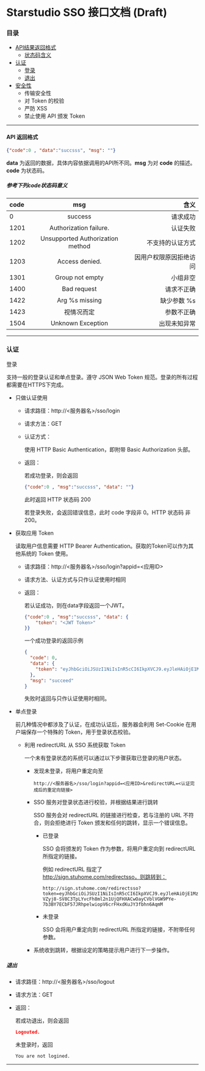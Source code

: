 # Starstudio SSO 接口文档 (Draft)

### 目录

- [API结果返回格式](#API结果返回格式)
  - [状态码含义](#参考下列code状态码意义)
- [认证](认证)
  - [登录](#登录)
  - [退出](#退出)
- [安全性](#安全性)
  - 传输安全性
  - 对 Token 的校验
  - 严防 XSS
  - 禁止使用 API 颁发 Token

---

#### API 返回格式

```json
{"code":0 , "data":"succsss", "msg": ""}
```

**data** 为返回的数据，具体内容依据调用的API所不同。**msg** 为对 **code** 的描述。**code** 为状态码。

##### 参考下列code状态码意义

| code |               msg                |                   含义 |
| :--- | :------------------------------: | ---------------------: |
| 0    |             success              |               请求成功 |
| 1201 |      Authorization failure.      |               认证失败 |
| 1202 | Unsupported Authorization method |       不支持的认证方式 |
| 1203 |          Access denied.          | 因用户权限原因拒绝访问 |
| 1301 |         Group not empty          |               小组非空 |
| 1400 |           Bad request            |             请求不正确 |
| 1422 |          Arg %s missing          |            缺少参数 %s |
| 1423 |            视情况而定            |             参数不正确 |
| 1504 |        Unknown Exception         |           出现未知异常 |

---

### 认证

登录

支持一般的登录认证和单点登录。遵守 JSON Web Token 规范。登录的所有过程都需要在HTTPS下完成。

- 只做认证使用

  - 请求路径：http://\<服务器名\>/sso/login

  - 请求方法：GET

  - 认证方式：

    使用 HTTP Basic Authentication，即附带 Basic Authorization 头部。

  - 返回：

    若成功登录，则会返回

    ```json
    {"code":0 , "msg":"succsss", "data": ""}
    ```

    此时返回 HTTP 状态码 200

    若登录失败，会返回错误信息，此时 code 字段非 0。HTTP 状态码 非200。

- 获取应用 Token

  读取用户信息需要 HTTP Bearer Authentication。获取的Token可以作为其他系统的 Token 使用。

  - 请求路径：http://\<服务器名\>/sso/login?appid=<应用ID>

  - 请求方法、认证方式与只作认证使用时相同

  - 返回：

    若认证成功，则在data字段返回一个JWT。

    ```json
    {"code":0 , "msg":"succsss", "data": {
        "token": "<JWT Token>"
    }}
    ```

    一个成功登录的返回示例

    ```json
    {
      "code": 0, 
      "data": {
        "token": "eyJhbGciOiJSUzI1NiIsInR5cCI6IkpXVCJ9.eyJleHAiOjE1MzkxMDE5NjQsImlhdCI6MTUzOTAxNTU2NCwianRpIjoiZjgzMjdhNDdjZmY4NDBlODgyNDRiM2ZkNTQ3NjNhYjQiLCJ1c2FnZSI6ImFwcGxpY2F0aW9uIiwidXNlcl9pZCI6MSwidXNlcm5hbWUiOiJBZG1pbiIsInZlcmJzIjpbInJlYWRfaW50ZXJuYWwiLCJyZWFkX2dyb3VwIiwicmVhZF9vdGhlciIsIndyaXRlX2ludGVybmFsIiwid3JpdGVfc2VsZiIsIndyaXRlX2dyb3VwIiwiYWx0ZXJfZ3JvdXAiLCJhdXRoIiwicmVhZF9zZWxmIiwid3JpdGVfb3RoZXIiXX0.kCvschqm1AWwUMjIdrQgzW5Ao15AEt9d4v8Mfkuges1aOkZebQzPSKZpXOjsk7ltEDxVxrO28yBZC-VZyj8-SV8C3TpLYvcFh8ml2n1UjQFHXACwOayCVblVGW9PYe-7b3BY7ECbF57JRhpelwiopV6crFHxdKuJY3fbhn6AqmM"
      }, 
      "msg": "succeed"
    }
    ```

    失败时返回与只作认证使用时相同。

- 单点登录

  前几种情况中都涉及了认证，在成功认证后，服务器会利用 Set-Cookie 在用户端保存一个特殊的 Token，用于登录状态校验。

  - 利用 redirectURL 从 SSO 系统获取 Token

    一个未有登录状态的系统可以通过以下步骤获取已登录的用户状态。

    - 发现未登录，将用户重定向至 

      ```
      http://<服务器名>/sso/login?appid=<应用ID>&redirectURL=<认证完成后的重定向链接>
      ```

    - SSO 服务对登录状态进行校验，并根据结果进行跳转

      SSO 服务会对 redirectURL 的链接进行检查，若与注册的 URL 不符合，则会拒绝进行 Token 颁发和任何的跳转，显示一个错误信息。

      - 已登录

        SSO 会将颁发的 Token 作为参数，将用户重定向到 redirectURL 所指定的链接。

        例如 redirectURL 指定了 http://sign.stuhome.com/redirectsso，则跳转到：

        ```
        http://sign.stuhome.com/redirectsso?token=eyJhbGciOiJSUzI1NiIsInR5cCI6IkpXVCJ9.eyJleHAiOjE1MzkxMDE5NjQsImlhdCI6MTUzOTAxNTU2NCwianRpIjoiZjgzMjdhNDdjZmY4NDBlODgyNDRiM2ZkNTQ3NjNhYjQiLCJ1c2FnZSI6ImFwcGxpY2F0aW9uIiwidXNlcl9pZCI6MSwidXNlcm5hbWUiOiJBZG1pbiIsInZlcmJzIjpbInJlYWRfaW50ZXJuYWwiLCJyZWFkX2dyb3VwIiwicmVhZF9vdGhlciIsIndyaXRlX2ludGVybmFsIiwid3JpdGVfc2VsZiIsIndyaXRlX2dyb3VwIiwiYWx0ZXJfZ3JvdXAiLCJhdXRoIiwicmVhZF9zZWxmIiwid3JpdGVfb3RoZXIiXX0.kCvschqm1AWwUMjIdrQgzW5Ao15AEt9d4v8Mfkuges1aOkZebQzPSKZpXOjsk7ltEDxVxrO28yBZC-VZyj8-SV8C3TpLYvcFh8ml2n1UjQFHXACwOayCVblVGW9PYe-7b3BY7ECbF57JRhpelwiopV6crFHxdKuJY3fbhn6AqmM
        ```

      - 未登录

        SSO 会将用户重定向到 redirectURL 所指定的链接，不附带任何参数。

    - 系统收到跳转，根据设定的策略提示用户进行下一步操作。

##### 退出

- 请求路径：http://\<服务器名\>/sso/logout

- 请求方法：GET

- 返回：

  若成功退出，则会返回

  ```json
  Logouted.
  ```

  未登录时，返回

  ```
  You are not logined.
  ```

---

